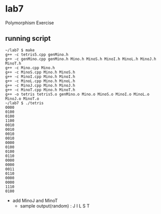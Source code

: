 # lab7
Polymorphism Exercise

## running script

    ~/lab7 $ make
    g++ -c tetris5.cpp genMino.h
    g++ -c genMino.cpp genMino.h Mino.h MinoS.h MinoI.h MinoL.h MinoJ.h MinoT.h
    g++ -c Mino.cpp Mino.h
    g++ -c MinoS.cpp Mino.h MinoS.h
    g++ -c MinoI.cpp Mino.h MinoI.h
    g++ -c MinoL.cpp Mino.h MinoL.h
    g++ -c MinoJ.cpp Mino.h MinoJ.h
    g++ -c MinoT.cpp Mino.h MinoT.h
    g++ -o tetris tetris5.o genMino.o Mino.o MinoS.o MinoI.o MinoL.o MinoJ.o MinoT.o
    ~/lab7 $ ./tetris
    0000
    0100
    0100
    1100
    0010
    0010
    0010
    0010
    0000
    0100
    0100
    0110
    0000
    0000
    0011
    0110
    0000
    0000
    1110
    0100

* add MinoJ and MinoT
  * sample output(random) : J I L S T
